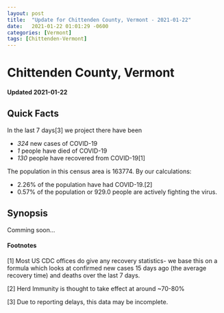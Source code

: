 ```yaml
---
layout: post
title:  "Update for Chittenden County, Vermont - 2021-01-22"
date:   2021-01-22 01:01:29 -0600
categories: [Vermont]
tags: [Chittenden-Vermont]
---
```


# Chittenden County, Vermont
#### Updated 2021-01-22

## Quick Facts

In the last 7 days[3] we project there have been
- *324* new cases of COVID-19
- *1* people have died of COVID-19
- *130* people have recovered from COVID-19[1]

The population in this census area is 163774. By our calculations:
- 2.26% of the population have had COVID-19.[2]
- 0.57% of the population or 929.0 people are actively fighting the virus.

## Synopsis

Comming soon...


#### Footnotes

[1] Most US CDC offices do give any recovery statistics- we base this on a formula which looks at confirmed new cases
15 days ago (the average recovery time) and deaths over the last 7 days.

[2] Herd Immunity is thought to take effect at around ~70-80%

[3] Due to reporting delays, this data may be incomplete.
 
    